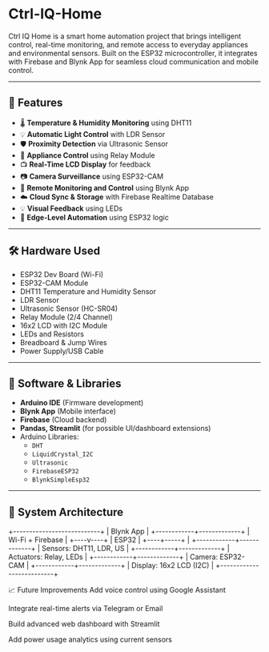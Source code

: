 # Ctrl-IQ-Home

Ctrl IQ Home is a smart home automation project that brings intelligent control, real-time monitoring, and remote access to everyday appliances and environmental sensors. Built on the ESP32 microcontroller, it integrates with Firebase and Blynk App for seamless cloud communication and mobile control.

---

## 🚀 Features

- 🌡️ **Temperature & Humidity Monitoring** using DHT11
- 💡 **Automatic Light Control** with LDR Sensor
- 🛡️ **Proximity Detection** via Ultrasonic Sensor
- 🔌 **Appliance Control** using Relay Module
- 📺 **Real-Time LCD Display** for feedback
- 📷 **Camera Surveillance** using ESP32-CAM
- 📲 **Remote Monitoring and Control** using Blynk App
- ☁️ **Cloud Sync & Storage** with Firebase Realtime Database
- 💡 **Visual Feedback** using LEDs
- 🔁 **Edge-Level Automation** using ESP32 logic

---

## 🛠️ Hardware Used

- ESP32 Dev Board (Wi-Fi)
- ESP32-CAM Module
- DHT11 Temperature and Humidity Sensor
- LDR Sensor
- Ultrasonic Sensor (HC-SR04)
- Relay Module (2/4 Channel)
- 16x2 LCD with I2C Module
- LEDs and Resistors
- Breadboard & Jump Wires
- Power Supply/USB Cable

---

## 📱 Software & Libraries

- **Arduino IDE** (Firmware development)
- **Blynk App** (Mobile interface)
- **Firebase** (Cloud backend)
- **Pandas, Streamlit** (for possible UI/dashboard extensions)
- Arduino Libraries:
  - `DHT`
  - `LiquidCrystal_I2C`
  - `Ultrasonic`
  - `FirebaseESP32`
  - `BlynkSimpleEsp32`

---

## 📐 System Architecture

+---------------------------+
| Blynk App |
+------------+-------------+
|
Wi-Fi + Firebase
|
+----v----+
| ESP32 |
+----+-----+
|
+------------+-------------+
| Sensors: DHT11, LDR, US |
+------------+-------------+
| Actuators: Relay, LEDs |
+------------+-------------+
| Camera: ESP32-CAM |
+------------+-------------+
| Display: 16x2 LCD (I2C) |
+--------------------------+

📈 Future Improvements
Add voice control using Google Assistant

Integrate real-time alerts via Telegram or Email

Build advanced web dashboard with Streamlit

Add power usage analytics using current sensors
